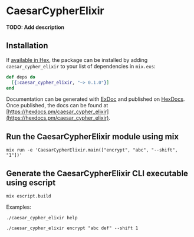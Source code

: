 # CaesarCypherElixir

**TODO: Add description**

## Installation

If [available in Hex](https://hex.pm/docs/publish), the package can be installed
by adding `caesar_cypher_elixir` to your list of dependencies in `mix.exs`:

```elixir
def deps do
  [{:caesar_cypher_elixir, "~> 0.1.0"}]
end
```

Documentation can be generated with [ExDoc](https://github.com/elixir-lang/ex_doc)
and published on [HexDocs](https://hexdocs.pm). Once published, the docs can
be found at [https://hexdocs.pm/caesar_cypher_elixir](https://hexdocs.pm/caesar_cypher_elixir).

## Run the CaesarCypherElixir module using mix

```
mix run -e 'CaesarCypherElixir.main(["encrypt", "abc", "--shift", "1"])'
```

## Generate the CaesarCypherElixir CLI executable using escript

```
mix escript.build
```

Examples:

```
./caesar_cypher_elixir help                    
```

```
./caesar_cypher_elixir encrypt "abc def" --shift 1                      
```

